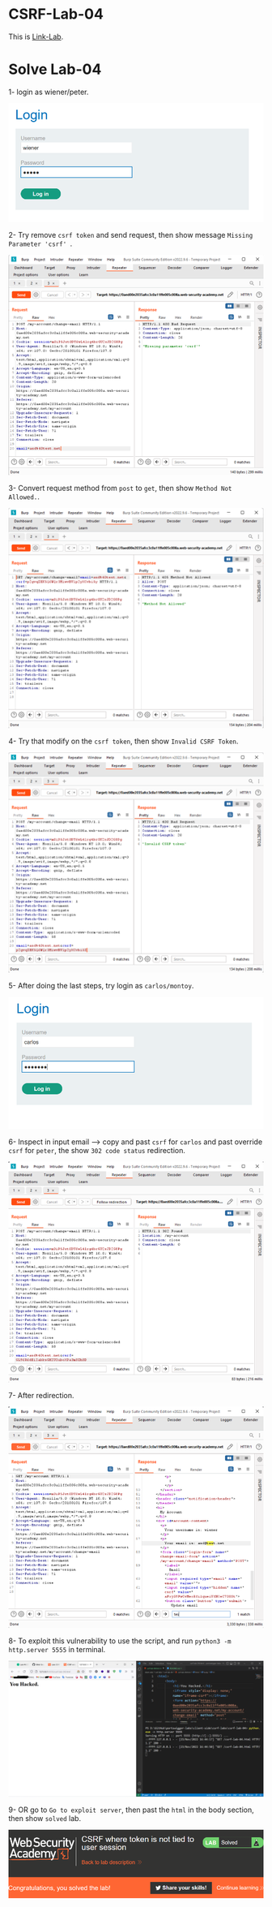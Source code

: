 # CSRF-Lab-04
This is [Link-Lab](https://portswigger.net/web-security/csrf/lab-token-not-tied-to-user-session).
<br />

# Solve Lab-04
1- login as wiener/peter.
<br />

![login-1](screenshots/1.png)
<br />

2- Try remove `csrf token` and send request, then show message `Missing Parameter 'csrf' `.
<br />

![remove-csrf](screenshots/2.png)
<br />

3- Convert request method from `post` to `get`, then show `Method Not Allowed.`.
<br />

![get-method](screenshots/3.png)
<br />

4- Try that modify on the `csrf token`, then show `Invalid CSRF Token`.
<br />

![csrf-modify](screenshots/4.png)
<br />

5- After doing the last steps, try login as `carlos/montoy`.
<br />

![login-again](screenshots/5.png)
<br />

6- Inspect in input email --> copy and past `csrf` for `carlos` and past override `csrf` for `peter`, the show `302 code status` redirection.
<br />

![redirection](screenshots/6.png)
<br />

7- After redirection.
<br />

![after](screenshots/7.png)
<br />

8- To exploit this vulnerability to use the script, and run `python3 -m http.server 5555` in terminal. 
<br />

![exploit](screenshots/8.png)
<br />

9- OR go to `Go to exploit server`, then past the `html` in the body section, then show `solved` lab.
<br />

![exploit-2](screenshots/9.png)
<br />